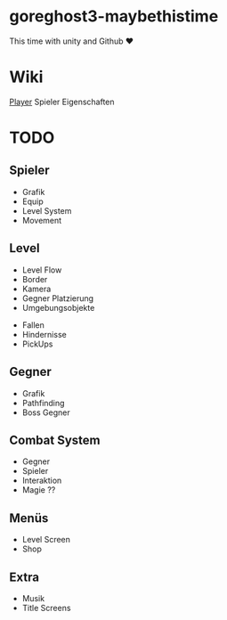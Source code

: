 # goreghost3-maybethistime
This time with unity and Github ♥

# Wiki
[Player](MDWiki/Player.md) Spieler Eigenschaften

# TODO

## Spieler
- Grafik
- Equip
- Level System
- Movement

## Level
- Level Flow
- Border
- Kamera
- Gegner Platzierung
- Umgebungsobjekte
 * Fallen
 * Hindernisse
 * PickUps

## Gegner
- Grafik
- Pathfinding
- Boss Gegner

## Combat System
- Gegner
- Spieler
- Interaktion
- Magie ??

## Menüs
- Level Screen
- Shop

## Extra
- Musik
- Title Screens


